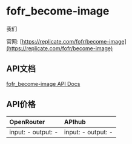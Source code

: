 # fofr_become-image

我们

官网: [https://replicate.com/fofr/become-image](https://replicate.com/fofr/become-image)

## API文档

[fofr_become-image API Docs](../apis/zh/fofr_become-image.md)

## API价格

| OpenRouter | APIhub |
|:---|:---|
| input: - output: - | input: - output: - |
